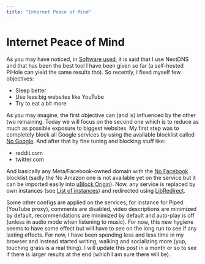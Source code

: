 ```yaml
---
title: "Internet Peace of Mind"
---
```


# Internet Peace of Mind

As you may have noticed, in <span class="int">[Software used](/wiki/the-internet/software)</span>, it is said that I use NextDNS and that has been the best tool I have been given so far (a self-hosted PiHole can yield the same results tho). So recently, I fixed myself few objectives:

- Sleep better
- Use less big websites like YouTube
- Try to eat a bit more

As you may imagine, the first objective can (and is) influenced by the other two remaining. Today we will focus on the second one which is to reduce as much as possible exposure to biggest websites. My first step was to completely block all Google services by using the available blocklist called [No Google](https://github.com/nickspaargaren/no-google). And after that by fine tuning and blocking stuff like:

- reddit.com
- twitter.com

And basically any Meta/Facebook-owned domain with the [No Facebook](https://github.com/jmdugan/blocklists) blocklist (sadly the No Amazon one is not available yet on the service but it can be imported easily into [uBlock Origin](https://github.com/gorhill/uBlock)). Now, any service is replaced by own instances (see <span class="int">[List of instances](/)</span>) and redirected using [LibRedirect](https://github.com/libredirect/libredirect).

Some other configs are applied on the services, for instance for Piped (YouTube proxy), comments are disabled, video descriptions are minimized by default, recommendations are minimized by default and auto-play is off (unless in audio mode when listening to music). For now, this new hygiene seems to have some effect but will have to see on the long run to see if any lasting effects. For now, I have been spending less and less time in my browser and instead started writing, walking and socializing more (yup, touching grass is a real thing). I will update this post in a month or so to see if there is larger results at the end (which I am sure there will be).
